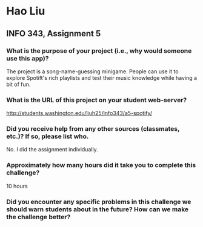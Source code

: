 # Hao Liu
## INFO 343, Assignment 5

### What is the purpose of your project (i.e., why would someone use this app)?
The project is a song-name-guessing minigame. People can use it to explore Spotift's rich playlists and test their music knowledge while having a bit of fun.

### What is the URL of this project on your student web-server?
http://students.washington.edu/liuh25/info343/a5-spotify/

### Did you receive help from any other sources (classmates, etc.)? If so, please list who.
No. I did the assignment individually.

### Approximately how many hours did it take you to complete this challenge?
10 hours

### Did you encounter any specific problems in this challenge we should warn students about in the future? How can we make the challenge better?